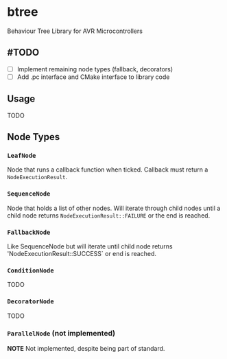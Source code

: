 # btree
Behaviour Tree Library for AVR Microcontrollers

## \#TODO
- [ ] Implement remaining node types (fallback, decorators)
- [ ] Add .pc interface and CMake interface to library code

## Usage
TODO

## Node Types

### `LeafNode`
Node that runs a callback function when ticked. Callback must return a `NodeExecutionResult`.

### `SequenceNode`
Node that holds a list of other nodes. Will iterate through child nodes until a child node returns `NodeExecutionResult::FAILURE` or the end is reached.

### `FallbackNode`
Like SequenceNode but will iterate until child node returns 'NodeExecutionResult::SUCCESS` or end is reached.

### `ConditionNode`
TODO

### `DecoratorNode`
TODO

### `ParallelNode` (not implemented)
**NOTE** Not implemented, despite being part of standard.








